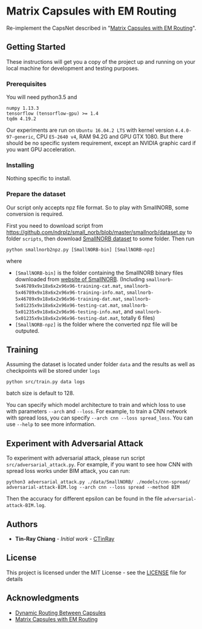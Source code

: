 # Matrix Capsules with EM Routing
Re-implement the CapsNet described in "[Matrix Capsules with EM Routing](https://openreview.net/pdf?id=HJWLfGWRb)".

## Getting Started
These instructions will get you a copy of the project up and running on your local machine for development and testing purposes.

### Prerequisites

You will need python3.5 and

```
numpy 1.13.3
tensorflow (tensorflow-gpu) >= 1.4
tqdm 4.19.2
```

Our experiments are run on `Ubuntu 16.04.2 LTS` with kernel version `4.4.0-97-generic`, CPU `E5-2640 v4`, RAM 94.2G and GPU GTX 1080. But there should be no specific system requirement, except an NVIDIA graphic card if you want GPU acceleration.

### Installing
Nothing specific to install.

### Prepare the dataset

Our script only accepts npz file format. So to play with SmallNORB, some conversion is required.

First you need to download script from https://github.com/ndrplz/small_norb/blob/master/smallnorb/dataset.py to folder `scripts`, then download [SmallNORB dataset](https://cs.nyu.edu/~ylclab/data/norb-v1.0-small/) to some folder. Then run

```
python smallnorb2npz.py [SmallNORB-bin] [SmallNORB-npz]
```

where 

- `[SmallNORB-bin]` is the folder containing the SmallNORB binary files downloaded from [website of SmallNORB](https://cs.nyu.edu/~ylclab/data/norb-v1.0-small/). (Including `smallnorb-5x46789x9x18x6x2x96x96-training-cat.mat`, `smallnorb-5x46789x9x18x6x2x96x96-training-info.mat`, `smallnorb-5x46789x9x18x6x2x96x96-training-dat.mat`, `smallnorb-5x01235x9x18x6x2x96x96-testing-cat.mat`, `smallnorb-5x01235x9x18x6x2x96x96-testing-info.mat`, and `smallnorb-5x01235x9x18x6x2x96x96-testing-dat.mat`, totally 6 files)
- `[SmallNORB-npz]` is the folder where the converted npz file will be outputed.

## Training

Assuming the dataset is located under folder `data` and the results as well as checkpoints will be stored under `logs`
```
python src/train.py data logs
```
batch size is default to 128.

You can specify which model architecture to train and which loss to use with parameters `--arch` and `--loss`. For example, to train a CNN network with spread loss, you can specify `--arch cnn --loss spread_loss`. You can use `--help` to see more information.

## Experiment with Adversarial Attack

To experiment with adversarial attack, please run script `src/adversarial_attack.py`. For example, if you want to see how CNN with spread loss works under BIM attack, you can run:

```
python3 adversarial_attack.py ./data/SmallNORB/ ./models/cnn-spread/ adversarial-attack-BIM.log --arch cnn --loss spread --method BIM
```

Then the accuracy for different epsilon can be found in the file `adversarial-attack-BIM.log`.

## Authors
* **Tin-Ray Chiang** - *Initial work* - [CTinRay](https://github.com/CTinRay)

## License
This project is licensed under the MIT License - see the [LICENSE](LICENSE) file for details

## Acknowledgments
* [Dynamic Routing Between Capsules](https://arxiv.org/pdf/1710.09829.pdf)
* [Matrix Capsules with EM Routing](https://openreview.net/pdf?id=HJWLfGWRb)

